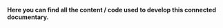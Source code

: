<p><strong>Here you can find all the content / code used to develop this connected documentary.</strong></p>